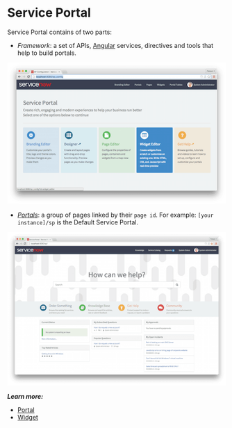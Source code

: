 # Service Portal
Service Portal contains of two parts: 

- *Framework*: a set of APIs, [Angular](https://angularjs.org/) services, directives and tools that help to build portals.

![Framework](/assets/home/sp-home.png)

- [*Portals*](/portal.md): a group of pages linked by their `page id`. For example: `[your instance]/sp` is the Default Service Portal.

![Service Portal](/assets/home/service-portal.png)

***Learn more:***

+ [Portal](/portal.md)
+ [Widget](/widget.md)
